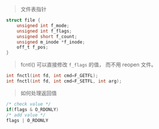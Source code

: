<!--
 * @Author: Human0722
 * @Date: 2020-11-26 11:02:37
 * @FilePath: /c_demo/07_fcntl_f/README.md
-->
> 文件表指针
```c
struct file {
    unsigned int f_mode;
    unsigned int f_flags;
    unsigned short f_count;
    unsigned m_inode *f_inode;
    off_t f_pos;
}
```
> fcntl() 可以直接修改  ```f_flags``` 的值， 而不用 reopen 文件。  

```c
int fnctl(int fd, int cmd=F_GETFL);
int fnctl(int fd, int cmd=F_SETFL, int arg);
```
> 如何处理返回值  
```c
/* check value */
if(flags & O_RDONLY)
/* add value */
flags | O_RDONLY
```


